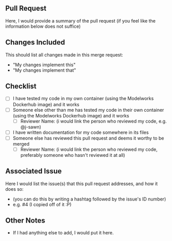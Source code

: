 ## Pull Request
Here, I would provide a summary of the pull request (if you feel like the information below does not suffice)

## Changes Included
This should list all changes made in this merge request:
* "My changes implement this"
* "My changes implement that"

## Checklist
* [ ] I have tested my code in my own container (using the Modelworks Dockerhub image) and it works
* [ ] Someone else other than me has tested my code in their own container (using the Modelworks Dockerhub image) and it works
  * [ ] Reviewer Name: (i would link the person who reviewed my code, e.g. @j-sawn)
* [ ] I have written documentation for my code somewhere in its files
* [ ] Someone else has reviewed this pull request and deems it worthy to be merged 
  * [ ] Reviewer Name: (i would link the person who reviewed my code, preferably someone who hasn't reviewed it at all)

## Associated Issue
Here I would list the issue(s) that this pull request addresses, and how it does so:
* (you can do this by writing a hashtag followed by the issue's ID number)
* e.g. #4 (I copied off of it :P)

## Other Notes
* If I had anything else to add, I would put it here.
